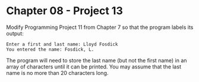 # Chapter 08 - Project 13

Modify Programming Project 11 from Chapter 7 so that the program labels its
output:

```
Enter a first and last name: Lloyd Fosdick
You entered the name: Fosdick, L.
```

The program will need to store the last name (but not the first name) in an
array of characters until it can be printed.  You may assume that the last name
is no more than 20 characters long.
